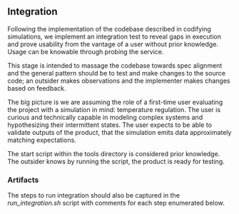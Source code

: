 ## Integration

Following the implementation of the codebase described in codifying simulations, we implement an integration test to reveal gaps in execution and prove usability from the vantage of a user without prior knowledge. Usage can be knowable through probing the service.

This stage is intended to massage the codebase towards spec alignment and the general pattern should be to test and make changes to the source code; an outsider makes observations and the implementer makes changes based on feedback.

The big picture is we are assuming the role of a first-time user evaluating the project with a simulation in mind: temperature regulation. The user is curious and technically capable in modeling complex systems and hypothesizing their intermittent states. The user expects to be able to validate outputs of the product, that the simulation emits data approximately matching expectations.

The start script within the tools directory is considered prior knowledge. The outsider knows by running the script, the product is ready for testing.

### Artifacts

The steps to run integration should also be captured in the *run_integration.sh* script with comments for each step enumerated below.
